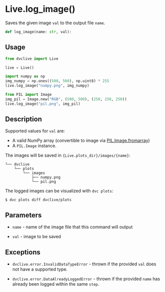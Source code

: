 # Live.log_image()

Saves the given image `val` to the output file `name`.

```py
def log_image(name: str, val):
```

## Usage

```py
from dvclive import Live

live = Live()

import numpy as np
img_numpy = np.ones((500, 500), np.uint8) * 255
live.log_image("numpy.png", img_numpy)

from PIL import Image
img_pil = Image.new("RGB", (500, 500), (250, 250, 250))
live.log_image("pil.png", img_pil)
```

## Description

Supported values for `val` are:

- A valid NumPy array (convertible to image via
  [PIL.Image.fromarray](https://pillow.readthedocs.io/en/stable/reference/Image.html#PIL.Image.fromarray))
- A `PIL.Image` instance.

The images will be saved in `{Live.plots_dir}/images/{name}`:

```
└── dvclive
    └── plots
        └── images
            ├── numpy.png
            └── pil.png
```

<admon type="tip">

The logged images can be visualized with `dvc plots`:

```cli
$ dvc plots diff dvclive/plots
```

</admon>

## Parameters

- `name` - name of the image file that this command will output

- `val` - image to be saved

## Exceptions

- `dvclive.error.InvalidDataTypeError` - thrown if the provided `val` does not
  have a supported type.

- `dvclive.error.DataAlreadyLoggedError` - thrown if the provided `name` has
  already been logged within the same `step`.
